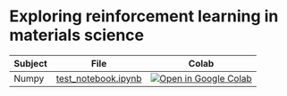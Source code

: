 # Exploring reinforcement learning in materials science

| Subject | File | Colab |
| --------  | ---- | ------ |
| Numpy     | [test_notebook.ipynb](https://github.com/Mads-PeterVC/rlmep/blob/main/exercises/test_notebook.ipynb) | [ ![Open in Google Colab] ](https://colab.research.google.com/github/Mads-PeterVC/rlmep/blob/main/exercises/test_notebook.ipynb#) |

[Open in Google Colab]: https://colab.research.google.com/assets/colab-badge.svg